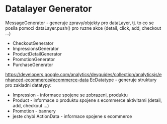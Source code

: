 # Datalayer Generator


MessageGenerator - generuje zpravy/objekty pro dataLayer, tj. to co se posila pomoci dataLayer.push()
pro ruzne akce (detail, click, add, checkout ...)
 - CheckoutGenerator
 - ImpressionsGenerator
 - ProductDetailGenerator
 - PromotionGenerator
 - PurchaseGenerator

https://developers.google.com/analytics/devguides/collection/analyticsjs/enhanced-ecommerce#ecommerce-data
EcDatatype - generuje struktury pro zakladni datatypy:
 - Impression - informace spojene se zobrazeni, produktu
 - Product - informace o produktu spojene s ecommerce aktivitami (detail, add, checkout ...)
 - Promotion - bannery
 - jeste chybi ActionData - informace spojene s ecommerce
